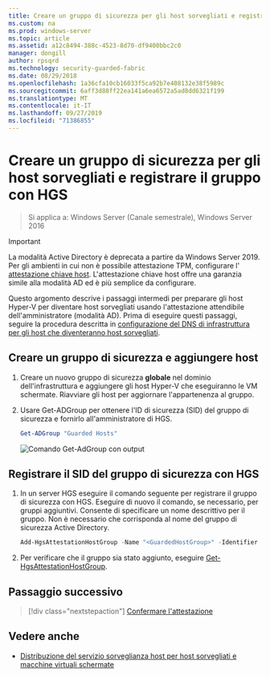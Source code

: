 ```yaml
---
title: Creare un gruppo di sicurezza per gli host sorvegliati e registrare il gruppo con HGS
ms.custom: na
ms.prod: windows-server
ms.topic: article
ms.assetid: a12c8494-388c-4523-8d70-df9400bbc2c0
manager: dongill
author: rpsqrd
ms.technology: security-guarded-fabric
ms.date: 08/29/2018
ms.openlocfilehash: 1a36cfa10cb16033f5ca92b7e408132e38f5989c
ms.sourcegitcommit: 6aff3d88ff22ea141a6ea6572a5ad8dd6321f199
ms.translationtype: MT
ms.contentlocale: it-IT
ms.lasthandoff: 09/27/2019
ms.locfileid: "71386855"
---
```

# <a name="create-a-security-group-for-guarded-hosts-and-register-the-group-with-hgs"></a>Creare un gruppo di sicurezza per gli host sorvegliati e registrare il gruppo con HGS

>Si applica a: Windows Server (Canale semestrale), Windows Server 2016

>[!IMPORTANT]
>La modalità Active Directory è deprecata a partire da Windows Server 2019. Per gli ambienti in cui non è possibile attestazione TPM, configurare l' [attestazione chiave host](guarded-fabric-initialize-hgs-key-mode.md). L'attestazione chiave host offre una garanzia simile alla modalità AD ed è più semplice da configurare. 


Questo argomento descrive i passaggi intermedi per preparare gli host Hyper-V per diventare host sorvegliati usando l'attestazione attendibile dell'amministratore (modalità AD). Prima di eseguire questi passaggi, seguire la procedura descritta in [configurazione del DNS di infrastruttura per gli host che diventeranno host sorvegliati](guarded-fabric-configuring-fabric-dns-ad.md).


## <a name="create-a-security-group-and-add-hosts"></a>Creare un gruppo di sicurezza e aggiungere host

1. Creare un nuovo gruppo di sicurezza **globale** nel dominio dell'infrastruttura e aggiungere gli host Hyper-V che eseguiranno le VM schermate. Riavviare gli host per aggiornare l'appartenenza al gruppo.

2. Usare Get-ADGroup per ottenere l'ID di sicurezza (SID) del gruppo di sicurezza e fornirlo all'amministratore di HGS. 

    ```powershell
    Get-ADGroup "Guarded Hosts"
    ```

    ![Comando Get-AdGroup con output](../media/Guarded-Fabric-Shielded-VM/guarded-host-get-adgroup.png)

## <a name="register-the-sid-of-the-security-group-with-hgs"></a>Registrare il SID del gruppo di sicurezza con HGS  

1. In un server HGS eseguire il comando seguente per registrare il gruppo di sicurezza con HGS. 
   Eseguire di nuovo il comando, se necessario, per gruppi aggiuntivi. 
   Consente di specificare un nome descrittivo per il gruppo. 
   Non è necessario che corrisponda al nome del gruppo di sicurezza Active Directory. 

   ```powershell
   Add-HgsAttestationHostGroup -Name "<GuardedHostGroup>" -Identifier "<SID>"
   ```

2. Per verificare che il gruppo sia stato aggiunto, eseguire [Get-HgsAttestationHostGroup](https://technet.microsoft.com/library/mt652172.aspx). 

## <a name="next-step"></a>Passaggio successivo

> [!div class="nextstepaction"]
> [Confermare l'attestazione](guarded-fabric-confirm-hosts-can-attest-successfully.md)


## <a name="see-also"></a>Vedere anche

- [Distribuzione del servizio sorveglianza host per host sorvegliati e macchine virtuali schermate](guarded-fabric-deploying-hgs-overview.md)
